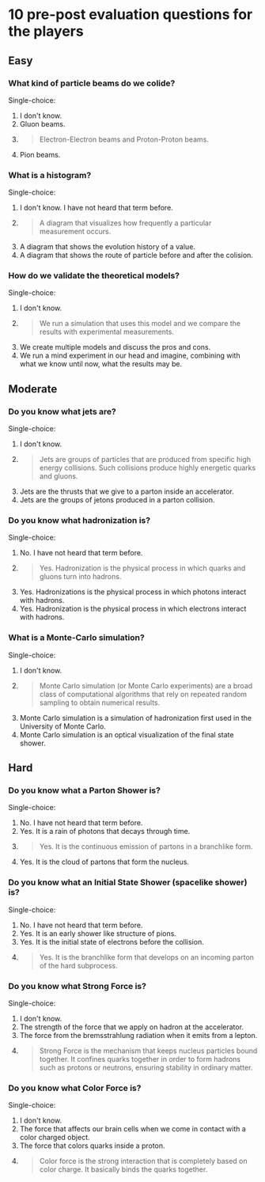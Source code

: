 # 10 pre-post evaluation questions for the players

## Easy

### What kind of particle beams do we colide?

Single-choice:

  1. I don't know.
  2. Gluon beams.
  3. > Electron-Electron beams and Proton-Proton beams.
  4. Pion beams.

### What is a histogram? 
Single-choice:

  1. I don't know. I have not heard that term before.
  2. > A diagram that visualizes how frequently a particular measurement occurs. 
  3. A diagram that shows the evolution history of a value.
  4. A diagram that shows the route of particle before and after the colision. 

### How do we validate the theoretical models?
Single-choice:

  1. I don't know. 
  2. > We run a simulation that uses this model and we compare the results with experimental measurements. 
  3. We create multiple models and discuss the pros and cons.
  4. We run a mind experiment in our head and imagine, combining with what we know until now, what the results may be.  

## Moderate

### Do you know what jets are?
Single-choice:

  1. I don't know.
  2. >Jets are groups of particles that are produced from specific high energy collisions. Such collisions produce highly energetic quarks and gluons.
  3. Jets are the thrusts that we give to a parton inside an accelerator.
  4. Jets are the groups of jetons produced in a parton collision.

### Do you know what hadronization is?
Single-choice:

  1. No. I have not heard that term before.
  2. > Yes. Hadronization is the physical process in which quarks and gluons turn into hadrons.
  3. Yes. Hadronizations is the physical process in which photons interact with hadrons.
  4. Yes. Hadronization is the physical process in which electrons interact with hadrons.

### What is a Monte-Carlo simulation?
Single-choice:

  1. I don't know.
  2. > Monte Carlo simulation (or Monte Carlo experiments) are a broad class of computational algorithms that rely on repeated random sampling to obtain numerical results. 
  3. Monte Carlo simulation is a simulation of hadronization first used in the University of Monte Carlo.
  4. Monte Carlo simulation is an optical visualization of the final state shower.

## Hard

### Do you know what a Parton Shower is?
Single-choice:

  1. No. I have not heard that term before.
  2. Yes. It is a rain of photons that decays through time.
  3. > Yes. It is the continuous emission of partons in a branchlike form.
  4. Yes. It is the cloud of partons that form the nucleus.

### Do you know what an Initial State Shower (spacelike shower) is?
Single-choice:

  1. No. I have not heard that term before.
  2. Yes. It is an early shower like structure of pions.
  3. Yes. It is the initial state of electrons before the collision.
  4. > Yes. It is the branchlike form that develops on an incoming parton of the hard subprocess.

### Do you know what Strong Force is?
Single-choice:

  1. I don't know.
  2. The strength of the force that we apply on hadron at the accelerator.
  3. The force from the bremsstrahlung radiation when it emits from a lepton.
  4. > Strong Force is the mechanism that keeps nucleus particles bound together. It confines quarks together in order to form hadrons such as protons or neutrons, ensuring stability in ordinary matter.

### Do you know what Color Force is?
Single-choice:

  1. I don't know.
  2. The force that affects our brain cells when we come in contact with a color charged object.
  3. The force that colors quarks inside a proton.
  4. > Color force is the strong interaction that is completely based on color charge. It basically binds the quarks together.

